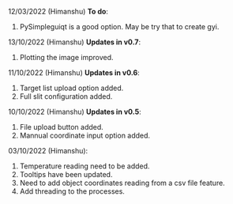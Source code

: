12/03/2022 (Himanshu) **To do**: <br />
1. PySimpleguiqt is a good option. May be try that to create gyi. <br />

13/10/2022 (Himanshu) **Updates in v0.7**: <br />
1. Plotting the image improved. <br />

11/10/2022 (Himanshu) **Updates in v0.6**: <br />
1. Target list upload option added. <br />
2. Full slit configuration added. <br />


10/10/2022 (Himanshu) **Updates in v0.5**: <br />
1. File upload button added. <br />
2. Mannual coordinate input option added. <br/>

03/10/2022 (Himanshu):<br />
1. Temperature reading need to be added. <br />
2. Tooltips have been updated. <br />
3. Need to add object coordinates reading from a csv file feature. <br />
4. Add threading to the processes. <br />
